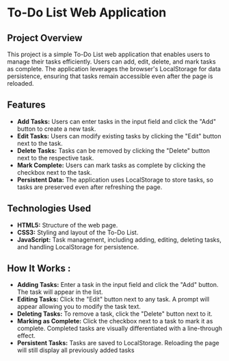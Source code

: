 # To-Do List Web Application

## Project Overview

This project is a simple To-Do List web application that enables users to manage their tasks efficiently. Users can add, edit, delete, and mark tasks as complete. The application leverages the browser's LocalStorage for data persistence, ensuring that tasks remain accessible even after the page is reloaded.

## Features

- **Add Tasks:** Users can enter tasks in the input field and click the "Add" button to create a new task.
- **Edit Tasks:** Users can modify existing tasks by clicking the "Edit" button next to the task.
- **Delete Tasks:** Tasks can be removed by clicking the "Delete" button next to the respective task.
- **Mark Complete:** Users can mark tasks as complete by clicking the checkbox next to the task.
- **Persistent Data:** The application uses LocalStorage to store tasks, so tasks are preserved even after refreshing the page.

## Technologies Used

- **HTML5:** Structure of the web page.
- **CSS3:** Styling and layout of the To-Do List.
- **JavaScript:** Task management, including adding, editing, deleting tasks, and handling LocalStorage for persistence.

## How It Works :
- **Adding Tasks:** Enter a task in the input field and click the "Add" button. The task will appear in the list.
- **Editing Tasks:** Click the "Edit" button next to any task. A prompt will appear allowing you to modify the task text.
- **Deleting Tasks:** To remove a task, click the "Delete" button next to it.
- **Marking as Complete:** Click the checkbox next to a task to mark it as complete. Completed tasks are visually differentiated with a line-through effect.
- **Persistent Tasks:** Tasks are saved to LocalStorage. Reloading the page will still display all previously added tasks
